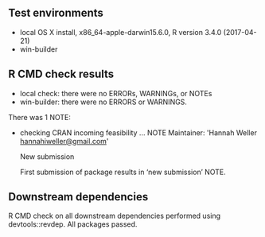 ## Test environments
* local OS X install, x86_64-apple-darwin15.6.0, R version 3.4.0 (2017-04-21)
* win-builder


## R CMD check results
* local check: there were no ERRORs, WARNINGs, or NOTEs
* win-builder: there were no ERRORS or WARNINGS.

There was 1 NOTE:

* checking CRAN incoming feasibility ... NOTE
	Maintainer: 'Hannah Weller <hannahiweller@gmail.com>'

	New submission

  First submission of package results in ‘new submission’ NOTE.


## Downstream dependencies
R CMD check on all downstream dependencies performed using devtools::revdep.
All packages passed.